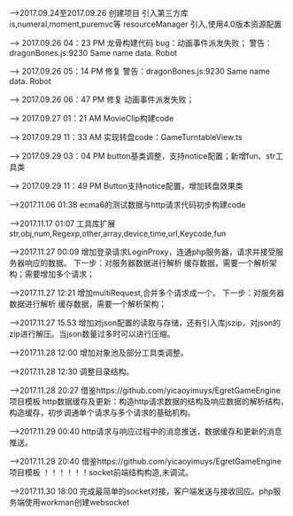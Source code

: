 
-->2017.09.24至2017.09.26
    创建项目
    引入第三方库  is,numeral,moment,puremvc等
    resourceManager 引入,使用4.0版本资源配置

--> 2017.09.26 04：23 PM
    龙骨构建代码
    bug：动画事件派发失败；
    警告：dragonBones.js:9230 Same name data. Robot

--> 2017.09.26 05：14 PM
    修复 警告：dragonBones.js:9230 Same name data. Robot

--> 2017.09.26 06：47 PM
    修复 动画事件派发失败；

--> 2017.09.27 01：21 AM
    MovieClip构建code

--> 2017.09.29 11：33 AM
    实现转盘code：GameTurntableView.ts

--> 2017.09.29 03：04 PM
    button基类调整，支持notice配置；新增fun、str工具类

--> 2017.09.29 11：49 PM
    Button支持notice配置，增加转盘效果类

-->2017.11.06 01:38
    ecma6的测试数据与http请求代码初步构建code

-->2017.11.17 01:07
    工具库扩展 str,obj,num,Regexp,other,array,device,time,url,Keycode,fun

-->2017.11.27 00:09
    增加登录请求LoginProxy，连通php服务器，请求并接受服务器响应的数据。
    下一步：对服务器数据进行解析 缓存数据，需要一个解析架构；需要增加多个请求；

-->2017.11.27 12:21
    增加multiRequest,合并多个请求成一个。
    下一步：对服务器数据进行解析 缓存数据，需要一个解析架构；

-->2017.11.27 15.53
    增加对json配置的读取与存储，还有引入库jszip，对json的zip进行解压。当json数量过多时可以进行压缩。

-->2017.11.28 12:00
    增加对象池及部分工具类调整。

-->2017.11.28 12:30
    调整目录结构。

-->2017.11.28 20:27
    借鉴https://github.com/yicaoyimuys/EgretGameEngine项目模板
    http数据缓存及更新：构造http请求数据的结构及响应数据的解析结构，构造缓存，初步调通单个请求与多个请求的基础机构。

-->2017.11.29 00:40
    http请求与响应过程中的消息推送，数据缓存和更新的消息推送。

-->2017.11.29 20:40
    借鉴https://github.com/yicaoyimuys/EgretGameEngine项目模板
    ！！！！！！socket前端结构构造,未调试。

-->2017.11.30 18:00
    完成最简单的socket对接，客户端发送与接收回应。php服务端使用workman创建websocket